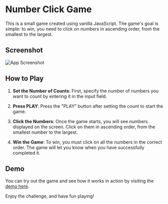 # Number Click Game

This is a small game created using vanilla JavaScript. The game's goal is simple: to win, you need to click on numbers in ascending order, from the smallest to the largest.

## Screenshot

![App Screenshot](./)

## How to Play

1. **Set the Number of Counts**: First, specify the number of numbers you want to count by entering it in the input field.

2. **Press PLAY**: Press the "PLAY" button after setting the count to start the game.

3. **Click the Numbers**: Once the game starts, you will see numbers displayed on the screen. Click on them in ascending order, from the smallest number to the largest.

4. **Win the Game**: To win, you must click on all the numbers in the correct order. The game will let you know when you have successfully completed it.

## Demo

You can try out the game and see how it works in action by visiting the [demo here](https://codepen.io/ledminh-the-lessful/pen/oNpdJpw).

Enjoy the challenge, and have fun playing!
